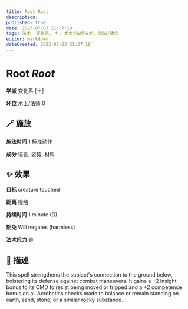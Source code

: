 ```yaml
---
title: Root Root
description: 
published: true
date: 2023-07-03 21:37:18
tags: 法术, 变化系, 土, 术士/法师法术, 戏法/祷念
editor: markdown
dateCreated: 2023-07-03 21:37:18
---
```


# **Root** *Root*

**学派** 变化系 \[土\] 

**环位** 术士/法师 0

## 🪄 施放

**施法时间** 1 标准动作

**成分** 语言, 姿势, 材料

## ✨ 效果 

**目标** creature touched 

**距离** 接触  

**持续时间** 1 minute (D) 

**豁免** Will negates (harmless)

**法术抗力** 是

## 📖 描述

This spell strengthens the subject's connection to the ground below, bolstering its defense against combat maneuvers. It gains a +2 insight bonus to its CMD to resist being moved or tripped and a +2 competence bonus on all Acrobatics checks made to balance or remain standing on earth, sand, stone, or a similar rocky substance.
    